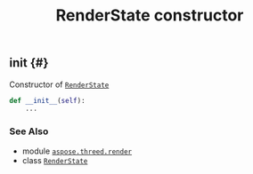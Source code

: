 ﻿---
title: RenderState constructor
second_title: Aspose.3D for Python via .NET API References
description: 
type: docs
weight: 10
url: /aspose.threed.render/renderstate/__init__/
is_root: false
---

## __init__ {#}

Constructor of [`RenderState`](/3d/python-net/aspose.threed.render/renderstate)



```python
def __init__(self):
    ...
```





### See Also
* module [`aspose.threed.render`](../../)
* class [`RenderState`](/3d/python-net/aspose.threed.render/renderstate)
